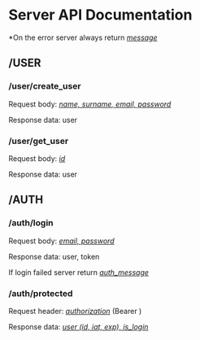# Server API Documentation

*On the error server always return <u>_message_</u>

## /USER

### /user/create_user
Request body: <u>_name, surname, email, password_</u>

Response data: user

### /user/get_user
Request body: <u>_id_</u>

Response data: user


## /AUTH

### /auth/login
Request body: <u>_email, password_</u>

Response data: user, token

If login failed server return <u>*auth_message*</u>

### /auth/protected
Request header: <u>*authorization*</u> (Bearer <Token>)

Response data: <u>*user (id, iat, exp), is_login*</u>
